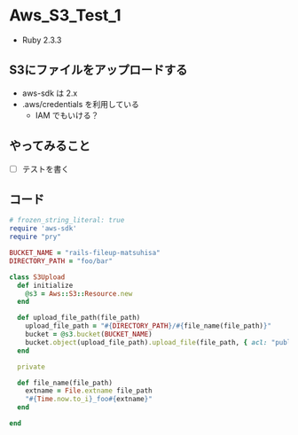 # Aws_S3_Test_1

- Ruby 2.3.3

## S3にファイルをアップロードする

- aws-sdk は 2.x
- .aws/credentials を利用している
  - IAM でもいける？

## やってみること

- [ ] テストを書く

## コード

```ruby
# frozen_string_literal: true
require 'aws-sdk'
require "pry"

BUCKET_NAME = "rails-fileup-matsuhisa"
DIRECTORY_PATH = "foo/bar"

class S3Upload
  def initialize
    @s3 = Aws::S3::Resource.new
  end

  def upload_file_path(file_path)
    upload_file_path = "#{DIRECTORY_PATH}/#{file_name(file_path)}"
    bucket = @s3.bucket(BUCKET_NAME)
    bucket.object(upload_file_path).upload_file(file_path, { acl: "public-read"} )
  end

  private

  def file_name(file_path)
    extname = File.extname file_path
    "#{Time.now.to_i}_foo#{extname}"
  end

end
```
